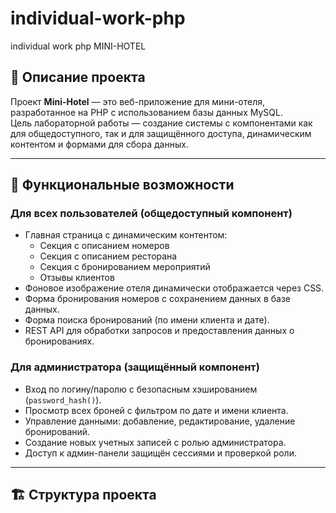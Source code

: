 # individual-work-php
individual work php MINI-HOTEL


## 📌 Описание проекта

Проект **Mini-Hotel** — это веб-приложение для мини-отеля, разработанное на PHP с использованием базы данных MySQL.  
Цель лабораторной работы — создание системы с компонентами как для общедоступного, так и для защищённого доступа, динамическим контентом и формами для сбора данных.

---

## 🧩 Функциональные возможности

### Для всех пользователей (общедоступный компонент)
- Главная страница с динамическим контентом:
  - Секция с описанием номеров  
  - Секция с описанием ресторана  
  - Секция с бронированием мероприятий  
  - Отзывы клиентов
- Фоновое изображение отеля динамически отображается через CSS.
- Форма бронирования номеров с сохранением данных в базе данных.
- Форма поиска бронирований (по имени клиента и дате).
- REST API для обработки запросов и предоставления данных о бронированиях.

### Для администратора (защищённый компонент)
- Вход по логину/паролю с безопасным хэшированием (`password_hash()`).
- Просмотр всех броней с фильтром по дате и имени клиента.
- Управление данными: добавление, редактирование, удаление бронирований.
- Создание новых учетных записей с ролью администратора.
- Доступ к админ-панели защищён сессиями и проверкой роли.

---

## 🏗️ Структура проекта

